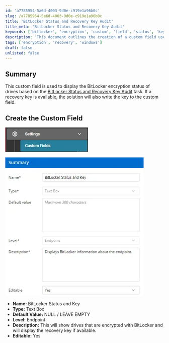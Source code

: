 ```yaml
---
id: 'a7785954-5a6d-4003-9d0e-c919e1a96b0c'
slug: /a7785954-5a6d-4003-9d0e-c919e1a96b0c
title: 'BitLocker Status and Recovery Key Audit'
title_meta: 'BitLocker Status and Recovery Key Audit'
keywords: ['bitlocker', 'encryption', 'custom', 'field', 'status', 'key']
description: 'This document outlines the creation of a custom field used to display the BitLocker encryption status of drives. It includes details on how to set up the field, its properties, and how it integrates with the BitLocker Status and Recovery Key Audit task, providing recovery keys when available.'
tags: ['encryption', 'recovery', 'windows']
draft: false
unlisted: false
---
```


## Summary

This custom field is used to display the BitLocker encryption status of drives based on the [BitLocker Status and Recovery Key Audit](/docs/9682b5a8-d821-43f6-9b77-59d43b6ef015) task. If a recovery key is available, the solution will also write the key to the custom field.

## Create the Custom Field

![Image 1](../../../static/img/docs/58ddde1a-dfdd-4eb8-9024-608e7c57ad4f/image_2.webp)

![Image 2](../../../static/img/docs/58ddde1a-dfdd-4eb8-9024-608e7c57ad4f/image_3.webp)

- **Name:** BitLocker Status and Key
- **Type:** Text Box
- **Default Value:** NULL / LEAVE EMPTY
- **Level:** Endpoint
- **Description:** This will show drives that are encrypted with BitLocker and will display the recovery key if available.
- **Editable:** Yes

